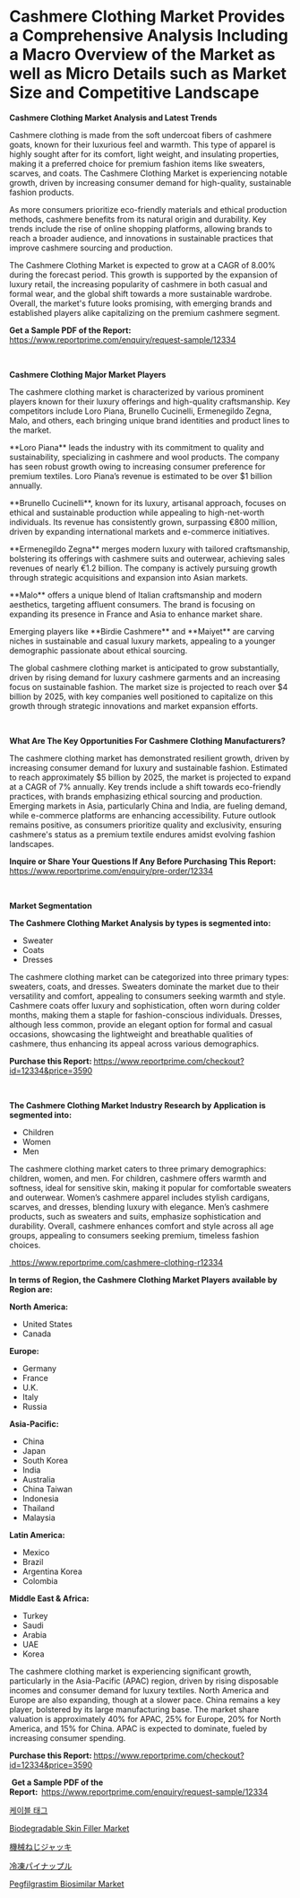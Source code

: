 <p><h1>Cashmere Clothing Market Provides a Comprehensive Analysis Including a Macro Overview of the Market as well as Micro Details such as Market Size and Competitive Landscape</h1></p><p><strong>Cashmere Clothing Market Analysis and Latest Trends</strong></p>
<p><p>Cashmere clothing is made from the soft undercoat fibers of cashmere goats, known for their luxurious feel and warmth. This type of apparel is highly sought after for its comfort, light weight, and insulating properties, making it a preferred choice for premium fashion items like sweaters, scarves, and coats. The Cashmere Clothing Market is experiencing notable growth, driven by increasing consumer demand for high-quality, sustainable fashion products. </p><p>As more consumers prioritize eco-friendly materials and ethical production methods, cashmere benefits from its natural origin and durability. Key trends include the rise of online shopping platforms, allowing brands to reach a broader audience, and innovations in sustainable practices that improve cashmere sourcing and production. </p><p>The Cashmere Clothing Market is expected to grow at a CAGR of 8.00% during the forecast period. This growth is supported by the expansion of luxury retail, the increasing popularity of cashmere in both casual and formal wear, and the global shift towards a more sustainable wardrobe. Overall, the market's future looks promising, with emerging brands and established players alike capitalizing on the premium cashmere segment.</p></p>
<p><strong>Get a Sample PDF of the Report:&nbsp;</strong> <a href="https://www.reportprime.com/enquiry/request-sample/12334">https://www.reportprime.com/enquiry/request-sample/12334</a></p>
<p>&nbsp;</p>
<p><strong>Cashmere Clothing Major Market Players</strong></p>
<p><p>The cashmere clothing market is characterized by various prominent players known for their luxury offerings and high-quality craftsmanship. Key competitors include Loro Piana, Brunello Cucinelli, Ermenegildo Zegna, Malo, and others, each bringing unique brand identities and product lines to the market.</p><p>**Loro Piana** leads the industry with its commitment to quality and sustainability, specializing in cashmere and wool products. The company has seen robust growth owing to increasing consumer preference for premium textiles. Loro Piana’s revenue is estimated to be over $1 billion annually.</p><p>**Brunello Cucinelli**, known for its luxury, artisanal approach, focuses on ethical and sustainable production while appealing to high-net-worth individuals. Its revenue has consistently grown, surpassing €800 million, driven by expanding international markets and e-commerce initiatives.</p><p>**Ermenegildo Zegna** merges modern luxury with tailored craftsmanship, bolstering its offerings with cashmere suits and outerwear, achieving sales revenues of nearly €1.2 billion. The company is actively pursuing growth through strategic acquisitions and expansion into Asian markets.</p><p>**Malo** offers a unique blend of Italian craftsmanship and modern aesthetics, targeting affluent consumers. The brand is focusing on expanding its presence in France and Asia to enhance market share.</p><p>Emerging players like **Birdie Cashmere** and **Maiyet** are carving niches in sustainable and casual luxury markets, appealing to a younger demographic passionate about ethical sourcing.</p><p>The global cashmere clothing market is anticipated to grow substantially, driven by rising demand for luxury cashmere garments and an increasing focus on sustainable fashion. The market size is projected to reach over $4 billion by 2025, with key companies well positioned to capitalize on this growth through strategic innovations and market expansion efforts.</p></p>
<p>&nbsp;</p>
<p><strong>What Are The Key Opportunities For Cashmere Clothing Manufacturers?</strong></p>
<p><p>The cashmere clothing market has demonstrated resilient growth, driven by increasing consumer demand for luxury and sustainable fashion. Estimated to reach approximately $5 billion by 2025, the market is projected to expand at a CAGR of 7% annually. Key trends include a shift towards eco-friendly practices, with brands emphasizing ethical sourcing and production. Emerging markets in Asia, particularly China and India, are fueling demand, while e-commerce platforms are enhancing accessibility. Future outlook remains positive, as consumers prioritize quality and exclusivity, ensuring cashmere's status as a premium textile endures amidst evolving fashion landscapes.</p></p>
<p><strong>Inquire or Share Your Questions If Any Before Purchasing This Report:</strong> <a href="https://www.reportprime.com/enquiry/pre-order/12334">https://www.reportprime.com/enquiry/pre-order/12334</a></p>
<p>&nbsp;</p>
<p><strong>Market Segmentation</strong></p>
<p><strong>The Cashmere Clothing Market Analysis by types is segmented into:</strong></p>
<p><ul><li>Sweater</li><li>Coats</li><li>Dresses</li></ul></p>
<p><p>The cashmere clothing market can be categorized into three primary types: sweaters, coats, and dresses. Sweaters dominate the market due to their versatility and comfort, appealing to consumers seeking warmth and style. Cashmere coats offer luxury and sophistication, often worn during colder months, making them a staple for fashion-conscious individuals. Dresses, although less common, provide an elegant option for formal and casual occasions, showcasing the lightweight and breathable qualities of cashmere, thus enhancing its appeal across various demographics.</p></p>
<p><strong>Purchase this Report:&nbsp;</strong><a href="https://www.reportprime.com/checkout?id=12334&price=3590">https://www.reportprime.com/checkout?id=12334&price=3590</a></p>
<p>&nbsp;</p>
<p><strong>The Cashmere Clothing Market Industry Research by Application is segmented into:</strong></p>
<p><ul><li>Children</li><li>Women</li><li>Men</li></ul></p>
<p><p>The cashmere clothing market caters to three primary demographics: children, women, and men. For children, cashmere offers warmth and softness, ideal for sensitive skin, making it popular for comfortable sweaters and outerwear. Women’s cashmere apparel includes stylish cardigans, scarves, and dresses, blending luxury with elegance. Men’s cashmere products, such as sweaters and suits, emphasize sophistication and durability. Overall, cashmere enhances comfort and style across all age groups, appealing to consumers seeking premium, timeless fashion choices.</p></p>
<p><a href="https://www.reportprime.com/cashmere-clothing-r12334">&nbsp;https://www.reportprime.com/cashmere-clothing-r12334</a></p>
<p><strong>In terms of Region, the Cashmere Clothing Market Players available by Region are:</strong></p>
<p>
    <p> <strong> North America: </strong>
        <ul>
            <li>United States</li>
            <li>Canada</li>
        </ul>
        </p> 
    <p> <strong> Europe: </strong>
        <ul>
            <li>Germany</li>
            <li>France</li>
            <li>U.K.</li>
            <li>Italy</li>
            <li>Russia</li>
        </ul>
        </p> 
    <p> <strong> Asia-Pacific: </strong>
        <ul>
            <li>China</li>
            <li>Japan</li>
            <li>South Korea</li>
            <li>India</li>
            <li>Australia</li>
            <li>China Taiwan</li>
            <li>Indonesia</li>
            <li>Thailand</li>
            <li>Malaysia</li>
        </ul>
        </p> 
    <p> <strong> Latin America: </strong>
        <ul>
            <li>Mexico</li>
            <li>Brazil</li>
            <li>Argentina Korea</li>
            <li>Colombia</li>
        </ul>
        </p> 
    <p> <strong> Middle East & Africa: </strong>
        <ul>
            <li>Turkey</li>
            <li>Saudi</li>
            <li>Arabia</li>
            <li>UAE</li>
            <li>Korea</li>
        </ul>
    </p>
    </p>
<p><p>The cashmere clothing market is experiencing significant growth, particularly in the Asia-Pacific (APAC) region, driven by rising disposable incomes and consumer demand for luxury textiles. North America and Europe are also expanding, though at a slower pace. China remains a key player, bolstered by its large manufacturing base. The market share valuation is approximately 40% for APAC, 25% for Europe, 20% for North America, and 15% for China. APAC is expected to dominate, fueled by increasing consumer spending.</p></p>
<p><strong>Purchase this Report: </strong><a href="https://www.reportprime.com/checkout?id=12334&price=3590">https://www.reportprime.com/checkout?id=12334&price=3590</a></p>
<p>&nbsp;<strong>Get a Sample PDF of the Report:&nbsp;&nbsp;</strong><a href="https://www.reportprime.com/enquiry/request-sample/12334">https://www.reportprime.com/enquiry/request-sample/12334</a></p>
<p><strong></strong></p>
<p><p><a href="https://medium.com/@coremtymerich56566/%EC%BC%80%EC%9D%B4%EB%B8%94-%ED%83%9C%EA%B7%B8-%EC%8B%9C%EC%9E%A5%EC%9D%98-%EB%AF%B8%EB%9E%98-%EA%B2%BD%EB%A1%9C-2031%EB%85%84%EA%B9%8C%EC%A7%80%EC%9D%98-%EC%8B%A0%ED%9D%A5-%EC%8B%9C%EC%9E%A5-%EB%8F%99%ED%96%A5-%EB%B0%8F-%EC%98%88%EC%B8%A1-15754cac16a7">케이블 태그</a></p><p><a href="https://issuu.com/reportprime-2/docs/biodegradable-skin-filler-market-si_6271af588b3565">Biodegradable Skin Filler Market</a></p><p><a href="https://medium.com/@ismaelblick2023/%E3%82%B0%E3%83%AD%E3%83%BC%E3%83%90%E3%83%AB%E3%83%9E%E3%82%B7%E3%83%B3%E3%82%B9%E3%82%AF%E3%83%AA%E3%83%A5%E3%83%BC%E3%82%B8%E3%83%A3%E3%83%83%E3%82%AD%E5%B8%82%E5%A0%B4%E3%81%AE%E5%B8%82%E5%A0%B4%E5%8B%95%E5%90%91%E3%81%A8%E5%B0%86%E6%9D%A5%E3%81%AE%E3%83%88%E3%83%AC%E3%83%B3%E3%83%89-2024%E5%B9%B4%E3%81%8B%E3%82%892031%E5%B9%B4%E3%81%BE%E3%81%A7%E3%81%AE%E6%9C%9F%E9%96%93%E3%81%AE%E4%BA%88%E6%B8%AC-d217ec75d00c">機械ねじジャッキ</a></p><p><a href="https://medium.com/@isaurapx9xsianez/%E3%82%B0%E3%83%AD%E3%83%BC%E3%83%90%E3%83%AB%E5%86%B7%E5%87%8D%E3%83%91%E3%82%A4%E3%83%8A%E3%83%83%E3%83%97%E3%83%AB%E5%B8%82%E5%A0%B4%E3%81%AE%E7%8A%B6%E6%B3%81-%E6%9C%AA%E6%9D%A5%E3%81%AE%E3%83%88%E3%83%AC%E3%83%B3%E3%83%89%E3%81%A8%E5%B8%82%E5%A0%B4%E6%88%A6%E7%95%A5%E4%BA%88%E6%B8%AC-2024%E5%B9%B4-2031%E5%B9%B4-023cfb216f74">冷凍パイナップル</a></p><p><a href="https://medium.com/@caleighconn1938/how-will-the-pegfilgrastim-biosimilar-market-evolve-9d75b423ae22">Pegfilgrastim Biosimilar Market</a></p></p>